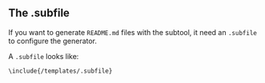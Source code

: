 ## The .subfile  

If you want to generate ```README.md``` files with the subtool, it need an ```.subfile``` to configure the generator.

A ```.subfile``` looks like:  

```
\include{/templates/.subfile}
```
